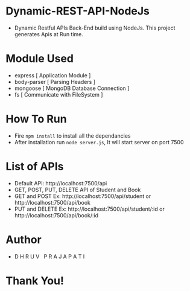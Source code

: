 # Dynamic-REST-API-NodeJs
- Dynamic Restful APIs Back-End build using NodeJs. This project generates Apis at Run time.

# Module Used
- express [ Application Module ]
- body-parser [ Parsing Headers ]
- mongoose [ MongoDB Database Connection ]
- fs [ Communicate with FileSystem ]

# How To Run
- Fire ```npm install``` to install all the dependancies
- After installation run ```node server.js```, It will start server on port 7500

# List of APIs
- Default API: http://localhost:7500/api
- GET, POST, PUT, DELETE API of Student and Book
- GET and POST Ex: http://localhost:7500/api/student or http://localhost:7500/api/book 
- PUT and DELETE Ex: http://localhost:7500/api/student/:id or http://localhost:7500/api/book/:id

# Author
- D H R U V &nbsp; P R A J A P A T I

# Thank You!